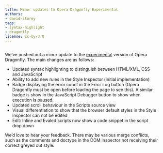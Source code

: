 ```yaml
---
title: Minor updates to Opera Dragonfly Experimental
authors:
- david-storey
tags:
- syntax-highlight
- dragonfly
license: cc-by-3.0
---
```


<img src="{{ page.id }}/minor-update.png" alt="" />

<p>We’ve pushed out a minor update to the <a href="http://my.opera.com/dragonfly/blog/getting-opera-dragonfly-ready-for-opera-11/#enable">experimental</a> version of Opera Dragonfly. The main changes are as follows:</p>

<ul>
    <li>Updated syntax highlighting to distinguish between HTML/XML, CSS and JavaScript</li>
    <li>Ability to add new rules in the Style Inspector (initial implementation)</li>
    <li>Badge displaying the error count in the Error Log button (Opera Dragonfly must be open before loading the page to see this). A similar badge is show in the JavaScript Debugger button to show when execution is paused.</li>
    <li>Updated scroll behaviour in the Scripts source view</li>
    <li>Visual differentiation to show that the browser default styles in the Style Inspector can not be edited</li>
    <li>Edit: Inline and Evaled scripts now show a code snippet in the script drop down</li>
</ul>

<p>We’d love to hear your feedback. There may be various merge conflicts, such as the comments and doctype in the DOM Inspector not receiving their correct greyed out style.</p>
